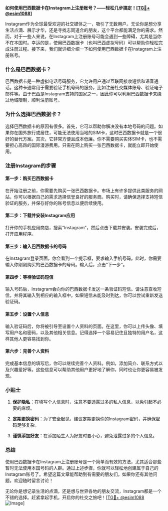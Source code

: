 **如何使用巴西数据卡在Instagram上注册账号？——轻松几步搞定！[[TG💪+ @esim1088](https://t.me/s/esim1088)]**

Instagram作为全球最受欢迎的社交媒体之一，吸引了无数用户。无论你是想分享生活点滴、展示才华，还是寻找志同道合的朋友，这个平台都能满足你的需求。然而，对于一些人来说，在Instagram上注册账号可能会遇到一些障碍，尤其是当你不在本国时。幸运的是，使用巴西数据卡（也叫巴西虚拟号码）可以帮助你轻松完成注册过程。接下来，我们就详细介绍一下如何使用巴西数据卡在Instagram上注册账号。

### 什么是巴西数据卡？

巴西数据卡是一种虚拟电话号码服务，它允许用户通过互联网接收短信和语音通话。这种卡通常用于需要验证手机号码的服务，比如注册社交媒体账号、验证电子邮件等。由于巴西是Instagram支持的国家之一，因此你可以利用巴西数据卡来绕过地域限制，顺利注册账号。

### 为什么选择巴西数据卡？

选择巴西数据卡的原因有很多。首先，它可以帮助你解决没有本地号码的问题。如果你在国外旅行或居住，可能无法使用当地的SIM卡，这时巴西数据卡就是一个很好的替代方案。其次，它非常方便且成本低廉。你不需要购买实体SIM卡，也不需要担心高昂的国际漫游费用。只需在网上购买一张巴西数据卡，就能立即开始使用。

### 注册Instagram的步骤

#### 第一步：购买巴西数据卡

在开始注册之前，你需要先购买一张巴西数据卡。市场上有许多提供此类服务的网站，你可以根据自己的需求选择信誉良好的服务商。购买时，请确保选择支持短信验证的服务，并保存好你的账号信息以便后续使用。

#### 第二步：下载并安装Instagram应用

打开你的手机应用商店，搜索“Instagram”，然后点击下载并安装。安装完成后，打开应用程序。

#### 第三步：输入巴西数据卡的号码

在Instagram登录页面，你会看到一个提示框，要求输入手机号码。此时，你需要输入你刚刚购买的巴西数据卡的号码。输入后，点击“下一步”。

#### 第四步：等待验证码短信

输入号码后，Instagram会向你的巴西数据卡发送一条验证码短信。请注意查收短信，并将其输入到相应的输入框中。如果短信未能及时到达，你可以尝试重新发送验证码。

#### 第五步：设置个人信息

输入验证码后，你将被引导至设置个人资料的页面。在这里，你可以上传头像、填写用户名和密码，以及其他相关信息。记得选择一个容易记住且独特的用户名，这样其他人更容易找到你。

#### 第六步：完善个人资料

完成基本信息的填写后，你可以继续完善个人资料。例如，添加简介、联系方式以及兴趣爱好等。这些信息可以帮助其他用户更好地了解你，同时也让你更容易被发现。

### 小贴士

1. **保护隐私**：在填写个人信息时，注意不要透露过多的私人信息，以免引起不必要的麻烦。
   
2. **定期更换密码**：为了安全起见，建议定期更换你的Instagram密码，并确保密码足够复杂。

3. **谨慎添加好友**：在添加陌生人为好友时要小心，避免泄露过多的个人信息。

### 总结

使用巴西数据卡在Instagram上注册账号是一个简单而有效的方法，尤其适合那些暂时无法使用本国号码的人群。通过上述步骤，你就可以轻松地创建属于自己的Instagram账号了。希望这篇文章能帮助到有需要的朋友们。如果你还有其他问题，欢迎随时留言讨论！

无论你是想记录生活的点滴，还是想与世界各地的朋友交流，Instagram都是一个不错的选择。赶紧拿起手机，开启你的社交之旅吧！[[TG💪+ @esim1088](https://t.me/s/esim1088) ![Image](https://i.postimg.cc/4NQfJmqS/Snipaste-2025-05-13-00-14-12.png)]